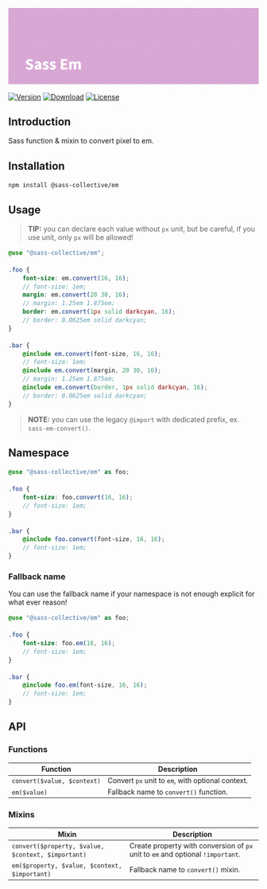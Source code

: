 ![Sass Em](.github/banner.png)

[![Version](https://flat.badgen.net/npm/v/@sass-collective/em)](https://www.npmjs.com/package/@sass-collective/em)
[![Download](https://flat.badgen.net/npm/dt/@sass-collective/em)](https://www.npmjs.com/package/@sass-collective/em)
[![License](https://flat.badgen.net/npm/license/@sass-collective/em)](https://www.npmjs.com/package/@sass-collective/em)

## Introduction

Sass function & mixin to convert pixel to em.

## Installation

```shell
npm install @sass-collective/em
```

## Usage

> **TIP:** you can declare each value without `px` unit, but be careful, if you use unit, only `px` will be allowed!

```scss
@use "@sass-collective/em";

.foo {
    font-size: em.convert(16, 16);
    // font-size: 1em;
    margin: em.convert(20 30, 16);
    // margin: 1.25em 1.875em;
    border: em.convert(1px solid darkcyan, 16);
    // border: 0.0625em solid darkcyan;
}

.bar {
    @include em.convert(font-size, 16, 16);
    // font-size: 1em;
    @include em.convert(margin, 20 30, 16);
    // margin: 1.25em 1.875em;
    @include em.convert(border, 1px solid darkcyan, 16);
    // border: 0.0625em solid darkcyan;
}
```

> **NOTE:** you can use the legacy `@import` with dedicated prefix, ex. `sass-em-convert()`.

## Namespace

```scss
@use "@sass-collective/em" as foo;

.foo {
    font-size: foo.convert(16, 16);
    // font-size: 1em;
}

.bar {
    @include foo.convert(font-size, 16, 16);
    // font-size: 1em;
}
```

### Fallback name

You can use the fallback name if your namespace is not enough explicit for what ever reason!

```scss
@use "@sass-collective/em" as foo;

.foo {
    font-size: foo.em(16, 16);
    // font-size: 1em;
}

.bar {
    @include foo.em(font-size, 16, 16);
    // font-size: 1em;
}
```

## API

### Functions

| Function | Description |
| --- | --- |
| `convert($value, $context)` | Convert `px` unit to `em`, with optional context. |
| `em($value)` | Fallback name to `convert()` function. |

### Mixins

| Mixin | Description |
| --- | --- |
| `convert($property, $value, $context, $important)` | Create property with conversion of `px` unit to `em` and optional `!important`. |
| `em($property, $value, $context, $important)` | Fallback name to `convert()` mixin. |
